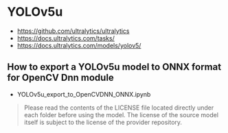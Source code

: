 # YOLOv5u

- https://github.com/ultralytics/ultralytics
- https://docs.ultralytics.com/tasks/
- https://docs.ultralytics.com/models/yolov5/

## How to export a YOLOv5u model to ONNX format for OpenCV Dnn module

- YOLOv5u_export_to_OpenCVDNN_ONNX.ipynb

> Please read the contents of the LICENSE file located directly under each folder before using the model. The license of the source model itself is subject to the license of the provider repository.

